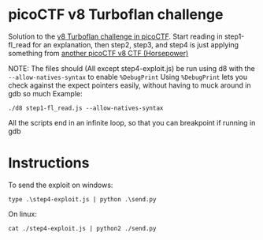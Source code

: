 # picoCTF v8 Turboflan challenge

Solution to the [v8 Turboflan challenge in picoCTF](https://play.picoctf.org/practice/challenge/178). Start reading in step1-fl_read for an explanation, then step2, step3, and step4 is just applying something from [another picoCTF v8 CTF (Horsepower)](https://github.com/nico-abram/d8-horsepower)

NOTE: The files should (All except step4-exploit.js) be run using d8 with the `--allow-natives-syntax` to enable `%DebugPrint`
Using `%DebugPrint` lets you check against the expect pointers easily, without having to muck around in gdb so much
Example:

`./d8 step1-fl_read.js --allow-natives-syntax`

All the scripts end in an infinite loop, so that you can breakpoint if running in gdb

# Instructions

To send the exploit on windows:

`type .\step4-exploit.js | python .\send.py`

On linux:

`cat ./step4-exploit.js | python2 ./send.py`
